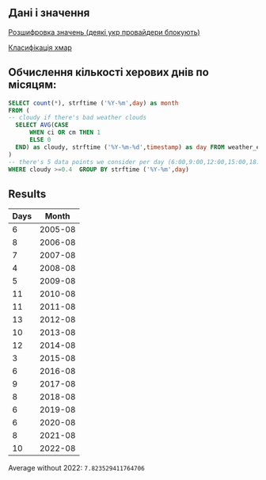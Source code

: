 ## Дані і значення
[Розшифровка значень (деякі укр провайдери блокують)](https://rp5.ru/%D0%90%D1%80%D1%85%D1%96%D0%B2_%D0%BF%D0%BE%D0%B3%D0%BE%D0%B4%D0%B8_%D0%B2_%D0%9A%D0%B8%D1%94%D0%B2%D1%96,_%D0%96%D1%83%D0%BB%D1%8F%D0%BD%D0%B0%D1%85_(%D0%B0%D0%B5%D1%80%D0%BE%D0%BF%D0%BE%D1%80%D1%82))

[Класифікація хмар](https://uk.wikipedia.org/wiki/%D0%9C%D1%96%D0%B6%D0%BD%D0%B0%D1%80%D0%BE%D0%B4%D0%BD%D0%B0_%D0%BA%D0%BB%D0%B0%D1%81%D0%B8%D1%84%D1%96%D0%BA%D0%B0%D1%86%D1%96%D1%8F_%D1%85%D0%BC%D0%B0%D1%80)


## Обчислення кількості херових днів по місяцям:
```sql
SELECT count(*), strftime ('%Y-%m',day) as month
FROM (
-- cloudy if there's bad weather clouds
  SELECT AVG(CASE
      WHEN ci OR cm THEN 1
      ELSE 0
  END) as cloudy, strftime ('%Y-%m-%d',timestamp) as day FROM weather_entries GROUP BY strftime ('%Y-%m-%d',timestamp)
)
-- there's 5 data points we consider per day (6:00,9:00,12:00,15:00,18:00), bad weather day if 2 out of 5 were cloudy
WHERE cloudy >=0.4  GROUP BY strftime ('%Y-%m',day)
```

## Results
|Days|Month|
|---|---|
|6|2005-08|
|8|2006-08|
|7|2007-08|
|4|2008-08|
|5|2009-08|
|11|2010-08|
|11|2011-08|
|13|2012-08|
|10|2013-08|
|12|2014-08|
|3|2015-08|
|6|2016-08|
|9|2017-08|
|8|2018-08|
|6|2019-08|
|6|2020-08|
|8|2021-08|
|10|2022-08|

Average without 2022: `7.823529411764706`